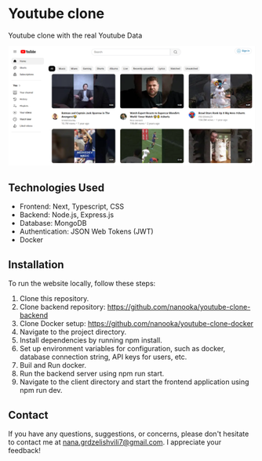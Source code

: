 # Youtube clone

Youtube clone with the real Youtube Data

![preview](website.png)

## Technologies Used

- Frontend: Next, Typescript, CSS
- Backend: Node.js, Express.js
- Database: MongoDB
- Authentication: JSON Web Tokens (JWT)
- Docker

## Installation

To run the website locally, follow these steps:

1. Clone this repository.
2. Clone backend repository: https://github.com/nanooka/youtube-clone-backend
3. Clone Docker setup: https://github.com/nanooka/youtube-clone-docker
4. Navigate to the project directory.
5. Install dependencies by running npm install.
6. Set up environment variables for configuration, such as docker, database connection string, API keys for users, etc.
7. Buil and Run docker.
8. Run the backend server using npm run start.
9. Navigate to the client directory and start the frontend application using npm run dev.

## Contact

If you have any questions, suggestions, or concerns, please don't hesitate to contact me at nana.grdzelishvili7@gmail.com. I appreciate your feedback!
